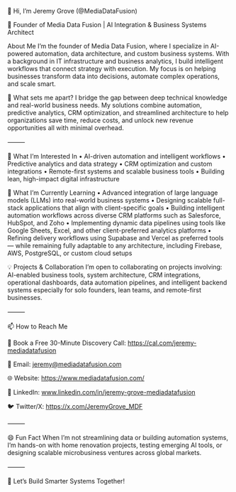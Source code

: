 👋 Hi, I’m Jeremy Grove (@MediaDataFusion)

🚀 Founder of Media Data Fusion | AI Integration & Business Systems Architect

About Me
I’m the founder of Media Data Fusion, where I specialize in AI-powered automation, data architecture, and custom business systems. With a background in IT infrastructure and business analytics, I build intelligent workflows that connect strategy with execution. My focus is on helping businesses transform data into decisions, automate complex operations, and scale smart.

🔹 What sets me apart? I bridge the gap between deep technical knowledge and real-world business needs. My solutions combine automation, predictive analytics, CRM optimization, and streamlined architecture to help organizations save time, reduce costs, and unlock new revenue opportunities all with minimal overhead.

⸻

👀 What I’m Interested In
• AI-driven automation and intelligent workflows
• Predictive analytics and data strategy
• CRM optimization and custom integrations
• Remote-first systems and scalable business tools
• Building lean, high-impact digital infrastructure

🌱 What I’m Currently Learning
• Advanced integration of large language models (LLMs) into real-world business systems
• Designing scalable full-stack applications that align with client-specific goals
• Building intelligent automation workflows across diverse CRM platforms such as Salesforce, HubSpot, and Zoho
• Implementing dynamic data pipelines using tools like Google Sheets, Excel, and other client-preferred analytics platforms
• Refining delivery workflows using Supabase and Vercel as preferred tools — while remaining fully adaptable to any architecture, including Firebase, AWS, PostgreSQL, or custom cloud setups

💡 Projects & Collaboration
I’m open to collaborating on projects involving:
AI-enabled business tools, system architecture, CRM integrations, operational dashboards, data automation pipelines, and intelligent backend systems especially for solo founders, lean teams, and remote-first businesses.

⸻

📫 How to Reach Me

📅 Book a Free 30-Minute Discovery Call: https://cal.com/jeremy-mediadatafusion

📧 Email: jeremy@mediadatafusion.com

🌐 Website: https://www.mediadatafusion.com/

🔗 LinkedIn: www.linkedin.com/in/jeremy-grove-mediadatafusion

🐦 Twitter/X: https://x.com/JeremyGrove_MDF

⸻

😄 Fun Fact
When I’m not streamlining data or building automation systems, I’m hands-on with home renovation projects, testing emerging AI tools, or designing scalable microbusiness ventures across global markets.

⸻

🚀 Let’s Build Smarter Systems Together!

